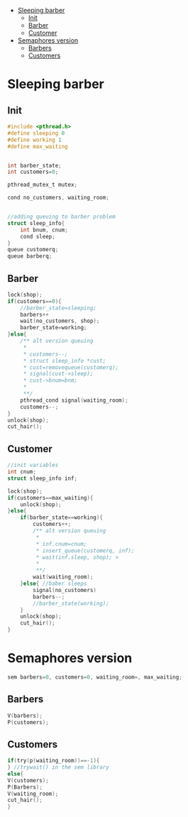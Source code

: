 - [Sleeping barber](#sleeping-barber)
  - [Init](#init)
  - [Barber](#barber)
  - [Customer](#customer)
- [Semaphores version](#semaphores-version)
  - [Barbers](#barbers)
  - [Customers](#customers)

# Sleeping barber


## Init

```c
#include <pthread.h>
#define sleeping 0
#define working 1
#define max_waiting


int barber_state;
int customers=0;

pthread_mutex_t mutex;

cond no_customers, waiting_room;


//adding queuing to barber problem
struct sleep_info{
    int bnum, cnum;
    cond sleep;
}
queue customerq;
queue barberq;
```

## Barber
```c
lock(shop);
if(customers==0){
    //barber_state=sleeping;
    barbers++
    wait(no_customers, shop);
    barber_state=working;
}else{
    /** alt version queuing
     * 
     * customers--;
     * struct sleep_info *cust;
     * cust=removequeue(customerq);
     * signal(cust->sleep);
     * cust->bnum=bnm;
     * 
     **/
    pthread_cond signal(waiting_room);
    customers--;
}
unlock(shop);
cut_hair();
```
## Customer

```c
//init variables
int cnum;
struct sleep_info inf;

lock(shop);
if(customers==max_waiting){
    unlock(shop);
}else{
    if(barber_state==working){
        customers++;
        /** alt version queuing
         * 
         * inf.cnum=cnum;
         * insert_queue(customerq, inf);
         * wait(inf.sleep, shop); >
         * 
         **/
        wait(waiting_room);
    }else{ //baber sleeps
        signal(no_customers)
        barbers--;
        //barber_state(working);
    }
    unlock(shop);   
    cut_hair();
}
```

# Semaphores version
```c
sem barbers=0, customers=0, waiting_room=, max_waiting;
```
## Barbers
```c
V(barbers);
P(customers);
```
## Customers
```c
if(try(p(waiting_room))==-1){
} //trywait() in the sem library
else{
V(customers);
P(Barbers);
V(waiting_room);
cut_hair();
}
```